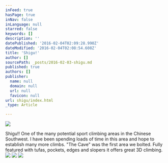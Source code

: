 ```yaml
---
inFeed: true
hasPage: true
inNav: false
inLanguage: null
starred: false
keywords: []
description: ''
datePublished: '2016-02-04T02:09:28.990Z'
dateModified: '2016-02-04T02:08:54.608Z'
title: 'Shigu!'
author: []
sourcePath: _posts/2016-02-03-shigu.md
published: true
authors: []
publisher:
  name: null
  domain: null
  url: null
  favicon: null
url: shigu/index.html
_type: Article

---
```

![](https://the-grid-user-content.s3-us-west-2.amazonaws.com/5cf9bb67-d485-4bc8-bb3f-9891051c3633.JPG)

Shigu!! One of the many potential sport climbing areas in the Chinese Southwest. I have been spending loads of time in this area and hope to establish many more climbs. "The Cave" was the first area we bolted. Fully featured with tufas, pockets, edges and slopers it offers great 3D climbing. ![](https://the-grid-user-content.s3-us-west-2.amazonaws.com/f7edeb60-f3f1-4977-a52b-eb39d09d0a06.jpg)
![](https://the-grid-user-content.s3-us-west-2.amazonaws.com/ed381dde-7cdf-4770-b085-1a92ca101fc8.JPG)
![](https://the-grid-user-content.s3-us-west-2.amazonaws.com/624a31fe-35f5-486a-aee7-0570767f4ddb.JPG)